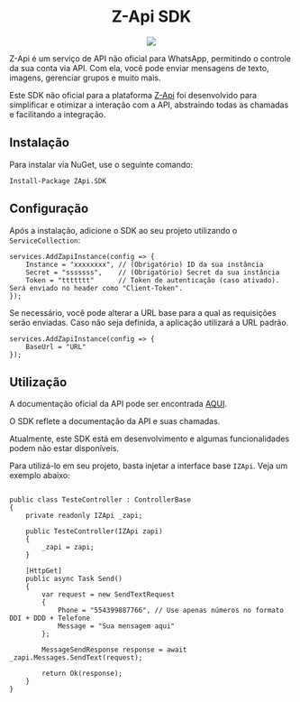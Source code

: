 <h1 align="center">Z-Api SDK</h1> 

<p align="center">
<img loading="lazy" src="http://img.shields.io/static/v1?label=STATUS&message=EM%20DESENVOLVIMENTO&color=GREEN&style=for-the-badge"/>
</p>

<p>Z-Api é um serviço de API não oficial para WhatsApp, permitindo o controle da sua conta via API. Com ela, você pode enviar mensagens de texto, imagens, gerenciar grupos e muito mais.</p>

<p>Este SDK não oficial para a plataforma <a href="https://www.z-api.io/">Z-Api</a> foi desenvolvido para simplificar e otimizar a interação com a API, abstraindo todas as chamadas e facilitando a integração.</p>

<h2>Instalação</h2>
<p>Para instalar via NuGet, use o seguinte comando:</p>

<pre><code>Install-Package ZApi.SDK</code></pre>

<h2>Configuração</h2>

<p>Após a instalação, adicione o SDK ao seu projeto utilizando o <code>ServiceCollection</code>:</p>

<pre><code>services.AddZapiInstance(config => {
    Instance = "xxxxxxxx", // (Obrigatório) ID da sua instância
    Secret = "sssssss",    // (Obrigatório) Secret da sua instância
    Token = "ttttttt"      // Token de autenticação (caso ativado). Será enviado no header como "Client-Token".
});</code></pre>

<p>Se necessário, você pode alterar a URL base para a qual as requisições serão enviadas. Caso não seja definida, a aplicação utilizará a URL padrão.</p>

<pre><code>services.AddZapiInstance(config => {
    BaseUrl = "URL"
});
</code></pre>

<h2>Utilização</h2>
<p>A documentação oficial da API pode ser encontrada <a href="https://developer.z-api.io/" target="_blank">AQUI</a>.</p>
<p>O SDK reflete a documentação da API e suas chamadas.</p>
<p>Atualmente, este SDK está em desenvolvimento e algumas funcionalidades podem não estar disponíveis.</p>

<p>Para utilizá-lo em seu projeto, basta injetar a interface base <code>IZApi</code>. Veja um exemplo abaixo:</p>

<pre><code>
public class TesteController : ControllerBase
{
    private readonly IZApi _zapi;

    public TesteController(IZApi zapi)
    {
        _zapi = zapi;
    }

    [HttpGet]
    public async Task<IActionResult> Send()
    {
        var request = new SendTextRequest
        {
            Phone = "554399887766", // Use apenas números no formato DDI + DDD + Telefone
            Message = "Sua mensagem aqui"
        };

        MessageSendResponse response = await _zapi.Messages.SendText(request);

        return Ok(response);
    }
}
</code></pre>


